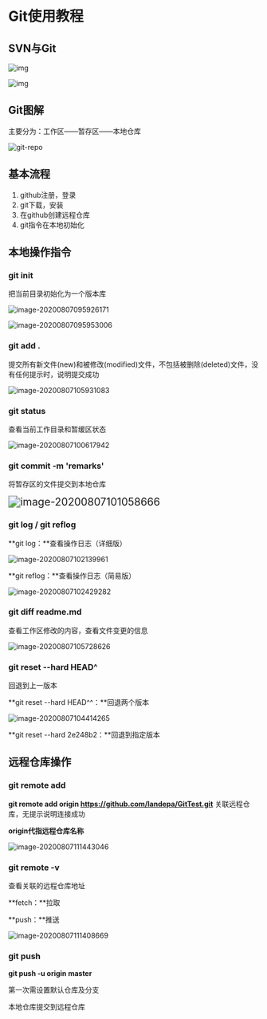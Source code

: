 # Git使用教程

## SVN与Git

![img](https://s1.ax1x.com/2020/08/07/aWUty9.jpg)



![img](E:%5Cqf%5Cgit%5Creadme.assets%5C0D32F290-80B0-4EA4-9836-CA58E22569B3.jpg)

## Git图解

主要分为：工作区——暂存区——本地仓库

![git-repo](E:%5Cqf%5Cgit%5Creadme.assets%5C0)

## 基本流程

1. github注册，登录
2. git下载，安装
3. 在github创建远程仓库
4. git指令在本地初始化

## 本地操作指令

### **git init**	

把当前目录初始化为一个版本库

![image-20200807095926171](E:%5Cqf%5Cgit%5Creadme.assets%5Cimage-20200807095926171.png)

![image-20200807095953006](E:%5Cqf%5Cgit%5Creadme.assets%5Cimage-20200807095953006.png)

### **git add .**	

提交所有新文件(new)和被修改(modified)文件，不包括被删除(deleted)文件，没有任何提示时，说明提交成功

![image-20200807105931083](E:%5Cqf%5Cgit%5Creadme.assets%5Cimage-20200807105931083.png)

### **git  status**

查看当前工作目录和暂缓区状态

![image-20200807100617942](E:%5Cqf%5Cgit%5Creadme.assets%5Cimage-20200807100617942.png)

### **git commit -m 'remarks'**

将暂存区的文件提交到本地仓库

<img src="E:%5Cqf%5Cgit%5Creadme.assets%5Cimage-20200807101058666.png" alt="image-20200807101058666" style="zoom:150%;" />

### git log / git reflog

**git log：**查看操作日志（详细版）

![image-20200807102139961](E:%5Cqf%5Cgit%5Creadme.assets%5Cimage-20200807102139961.png)

**git reflog：**查看操作日志（简易版）

![image-20200807102429282](E:%5Cqf%5Cgit%5Creadme.assets%5Cimage-20200807102429282.png)

### git diff readme.md

查看工作区修改的内容，查看文件变更的信息

![image-20200807105728626](E:%5Cqf%5Cgit%5Creadme.assets%5Cimage-20200807105728626.png)

### git reset --hard HEAD^

回退到上一版本

**git reset --hard HEAD^^：**回退两个版本

![image-20200807104414265](E:%5Cqf%5Cgit%5Creadme.assets%5Cimage-20200807104414265.png)

**git reset --hard 2e248b2：**回退到指定版本



## 远程仓库操作

### git remote add

**git remote add origin https://github.com/landepa/GitTest.git**
关联远程仓库，无提示说明连接成功

**origin代指远程仓库名称**

![image-20200807111443046](E:%5Cqf%5Cgit%5Creadme.assets%5Cimage-20200807111443046.png)

### git remote -v

查看关联的远程仓库地址

**fetch：**拉取

**push：**推送

![image-20200807111408669](E:%5Cqf%5Cgit%5Creadme.assets%5Cimage-20200807111408669.png)

### git push

**git push -u origin master**

第一次需设置默认仓库及分支



本地仓库提交到远程仓库










































